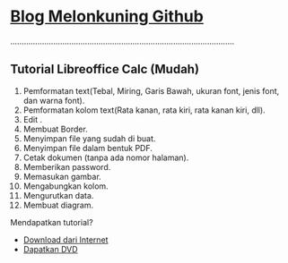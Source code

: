 # [Blog Melonkuning Github](https://kuriyantoadi.github.io/melonkuning/)
...................................................................................................

## Tutorial Libreoffice Calc (Mudah)

1. Pemformatan text(Tebal, Miring, Garis Bawah, ukuran font, jenis font, dan warna font).
2. Pemformatan kolom text(Rata kanan, rata kiri, rata kanan kiri, dll).
3. Edit .
4. Membuat Border.
5. Menyimpan file yang sudah di buat.
6. Menyimpan file dalam bentuk PDF.
7. Cetak dokumen (tanpa ada nomor halaman).
8. Memberikan password.
9. Memasukan gambar.
10. Mengabungkan kolom.
11. Mengurutkan data.
12. Membuat diagram.

Mendapatkan tutorial?
- [Download dari Internet](https://kuriyantoadi.github.io/melonkuning/libreoffice-calc-mudah/unduh)
- [Dapatkan DVD](https://kuriyantoadi.github.io/melonkuning/libreoffice-calc-mudah/dvd)

